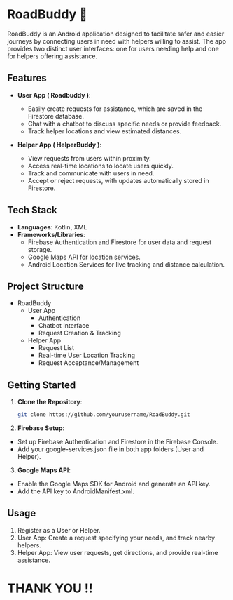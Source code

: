 # RoadBuddy 🚗

RoadBuddy is an Android application designed to facilitate safer and easier journeys by connecting users in need with helpers willing to assist. The app provides two distinct user interfaces: one for users needing help and one for helpers offering assistance. 

## Features

- **User App ( Roadbuddy )**:
  - Easily create requests for assistance, which are saved in the Firestore database.
  - Chat with a chatbot to discuss specific needs or provide feedback.
  - Track helper locations and view estimated distances.

- **Helper App ( HelperBuddy )**:
  - View requests from users within proximity.
  - Access real-time locations to locate users quickly.
  - Track and communicate with users in need.
  - Accept or reject requests, with updates automatically stored in Firestore.

## Tech Stack

- **Languages**: Kotlin, XML
- **Frameworks/Libraries**:
  - Firebase Authentication and Firestore for user data and request storage.
  - Google Maps API for location services.
  - Android Location Services for live tracking and distance calculation.
  
## Project Structure

- RoadBuddy
  - User App
    - Authentication
    - Chatbot Interface
    - Request Creation & Tracking
  - Helper App
    - Request List
    - Real-time User Location Tracking
    - Request Acceptance/Management

## Getting Started

1. **Clone the Repository**: 
   ```bash
   git clone https://github.com/yourusername/RoadBuddy.git

2. **Firebase Setup**:
 - Set up Firebase Authentication and Firestore in the Firebase Console.
 - Add your google-services.json file in both app folders (User and Helper).

3. **Google Maps API**:

 - Enable the Google Maps SDK for Android and generate an API key.
  - Add the API key to AndroidManifest.xml.

## Usage
 1. Register as a User or Helper.
 2. User App: Create a request specifying your needs, and track nearby helpers.
 3. Helper App: View user requests, get directions, and provide real-time assistance.

# THANK YOU !!
